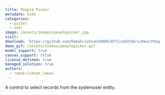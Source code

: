 ```yaml
---
title: People Picker
metadate: hide
categories:
  - picker
  - user
image: /assets/images/peoplepicker.jpg
visit: 
download: 'https://github.com/Ramakrishnan24689/OfficeUIFabricReactPeoplePicker'
demo_gif: /assets/videos/peoplepicker.gif 
model_support: true
canvas_support: false
license_defined: true
managed_solution: true
authors:
  - ramakrishnan_raman
---
```


A control to select records from the systemuser entity.
